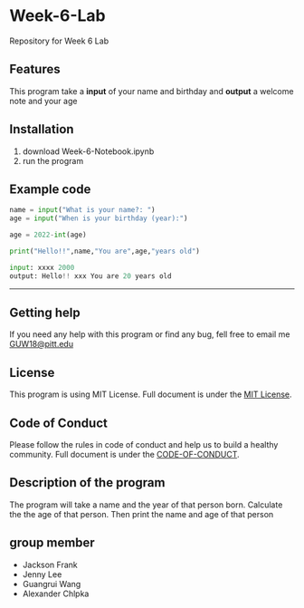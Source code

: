 # Week-6-Lab
Repository for Week 6 Lab

## Features

This program take a **input** of your name and birthday and **output** a welcome note and your age

## Installation

1. download Week-6-Notebook.ipynb
2. run the program

## Example code

```python
name = input("What is your name?: ")
age = input("When is your birthday (year):")

age = 2022-int(age)

print("Hello!!",name,"You are",age,"years old")

input: xxxx 2000
output: Hello!! xxx You are 20 years old
```

---

## Getting help

If you need any help with this program or find any bug, fell free to email me GUW18@pitt.edu 

## License

This program is using MIT License. Full document is under the [MIT License]( https://github.com/wgr5600133/Week-6-Lab/blob/master/README.md).

## Code of Conduct

Please follow the rules in code of conduct and help us to build a healthy community. Full document is under the [CODE-OF-CONDUCT](https://github.com/wgr5600133/Week-6-Lab/blob/master/CODE-OF-CONDUCT.md).

## Description of the program

The program will take a name and the year of that person born. Calculate the the age of that person. Then print the name and age of that person

## group member
- Jackson Frank
- Jenny Lee
- Guangrui Wang
- Alexander Chlpka
